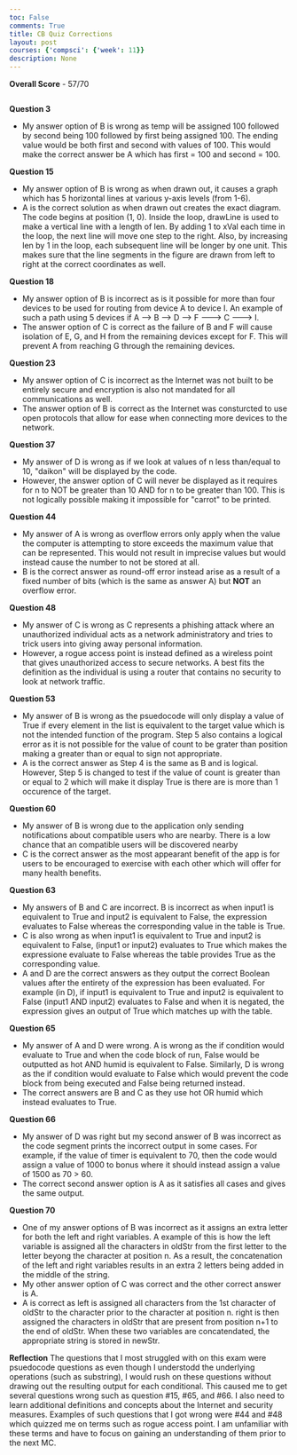 ```yaml
---
toc: False
comments: True
title: CB Quiz Corrections
layout: post
courses: {'compsci': {'week': 11}}
description: None
---
```


**Overall Score** - 57/70


```python

```


**Question 3**
- My answer option of B is wrong as temp will be assigned 100 followed by second being 100 followed by first being assigned 100. The ending value would be both first and second with values of 100. This would make the correct answer be A which has first = 100 and second = 100. 

**Question 15**
- My answer option of B is wrong as when drawn out, it causes a graph which has 5 horizontal lines at various y-axis levels (from 1-6). 
- A is the correct solution as when drawn out creates the exact diagram. The code begins at position (1, 0). Inside the loop, drawLine is used to make a vertical line with a length of len. By adding 1 to xVal each time in the loop, the next line will move one step to the right. Also, by increasing len by 1 in the loop, each subsequent line will be longer by one unit. This makes sure that the line segments in the figure are drawn from left to right at the correct coordinates as well. 


**Question 18**
- My answer option of B is incorrect as is it possible for more than four devices to be used for routing from device A to device I. An example of such a path using 5 devices if A --> B --> D --> F ---> C ---> I. 
-  The answer option of C is correct as the failure of B and F will cause isolation of E, G, and H from the remaining devices except for F. This will prevent A from reaching G through the remaining devices. 


**Question 23**
- My answer option of C is incorrect as the Internet was not built to be entirely secure and encryption is also not mandated for all communications as well.
- The answer option of B is correct as the Internet was consturcted to use open protocols that allow for ease when connecting more devices to the network. 


**Question 37**
- My answer of D is wrong as if we look at values of n less than/equal to 10, "daikon" will be displayed by the code.
- However, the answer option of C will never be displayed as it requires for n to NOT be greater than 10 AND for n to be greater than 100. This is not logically possible making it impossible for "carrot" to be printed. 

**Question 44**
- My answer of A is wrong as overflow errors only apply when the value the computer is attempting to store exceeds the maximum value that can be represented. This would not result in imprecise values but would instead cause the number to not be stored at all. 
- B is the correct answer as round-off error instead arise as a result of a fixed number of bits (which is the same as answer A) but **NOT** an overflow error.


**Question 48**
- My answer of C is wrong as C represents a phishing attack where an unauthorized individual acts as a network administratory and tries to trick users into giving away personal information.
- However, a rogue access point is instead defined as a wireless point that gives unauthorized access to secure networks. A best fits the definition as the individual is using a router that contains no security to look at network traffic. 


**Question 53**
- My answer of B is wrong as the psuedocode will only display a value of True if every element in the list is equivalent to the target value which is not the intended function of the program. Step 5 also contains a logical error as it is not possible for the value of count to be grater than position making a greater than or equal to sign not appropriate. 
- A is the correct answer as Step 4 is the same as B and is logical. However, Step 5 is changed to test if the value of count is greater than or equal to 2 which will make it display True is there are is more than 1 occurence of the target. 


**Question 60** 
- My answer of B is wrong due to the application only sending notifications about compatible users who are nearby. There is a low chance that an compatible users will be discovered nearby
- C is the correct answer as the most appearant benefit of the app is for users to be encouraged to exercise with each other which will offer for many health benefits. 


**Question 63**
- My answers of B and C are incorrect. B is incorrect as when input1 is equivalent to True and input2 is equivalent to False, the expression evaluates to False whereas the corresponding value in the table is True.
- C is also wrong as when input1 is equivalent to True and input2 is equivalent to False, (input1 or input2) evaluates to True which makes the expressione evaluate to False whereas the table provides True as the corresponding value. 
- A and D are the correct answers as they output the correct Boolean values after the entirety of the expression has been evaluated. For example (in D), if input1 is equivalent to True and input2 is equivalent to False (input1 AND input2) evaluates to False and when it is negated, the expression gives an output of True which matches up with the table.


**Question 65**
- My answer of A and D were wrong. A is wrong as the if condition would evaluate to True and when the code block of run, False would be outputted as hot AND humid is equivalent to False. Similarly, D is wrong as the if condition would evaluate to False which would prevent the code block from being executed and False being returned instead. 
- The correct answers are B and C as they use hot OR humid which instead evaluates to True.


**Question 66** 
- My answer of D was right but my second answer of B was incorrect as the code segment prints the incorrect output in some cases. For example, if the value of timer is equivalent to 70, then the code would assign a value of 1000 to bonus where it should instead assign a value of 1500 as 70 > 60. 
- The correct second answer option is A as it satisfies all cases and gives the same output.

**Question 70** 
- One of my answer options of B was incorrect as it assigns an extra letter for both the left and right variables. A example of this is how the left variable is assigned all the characters in oldStr from the first letter to the letter beyong the character at position n. As a result, the concatenation of the left and right variables results in an extra 2 letters being added in the middle of the string.
- My other answer option of C was correct and the other correct answer is A.
- A is correct as left is assigned all characters from the 1st character of oldStr to the character prior to the character at position n. right is then assigned the characters in oldStr that are present from position n+1 to the end of oldStr. When these two variables are concatendated, the appropriate string is stored in newStr.



**Reflection**
The questions that I most struggled with on this exam were psuedocode questions as even though I understodd the underlying operations (such as substring), I would rush on these questions without drawing out the resulting output for each conditional. This caused me to get several questions wrong such as question #15, #65, and #66. I also need to learn additional definitions and concepts about the Internet and security measures. Examples of such questions that I got wrong were #44 and #48 which quizzed me on terms such as rogue access point. I am unfamiliar with these terms and have to focus on gaining an understanding of them prior to the next MC. 

